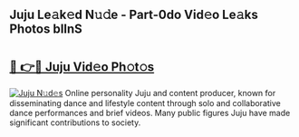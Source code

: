 ## Juju Le𝚊k𝚎d N𝚞𝚍e - Part-0do Vid𝚎o Le𝚊ks Photos bIlnS

# <h2><a href="http://fbdw49.evod.top/?m=Juju">🔗 👉🔴 Juju Vid𝚎o Ph𝚘t𝚘s</a></h2>

[![Juju N𝚞d𝚎s](https://i.imgur.com/8V9OHl7.gif)](http://fbdw49.evod.top/?m=Juju)
Online personality Juju and content producer, known for disseminating dance and lifestyle content through solo and collaborative dance performances and brief videos. Many public figures Juju have made significant contributions to society. 
